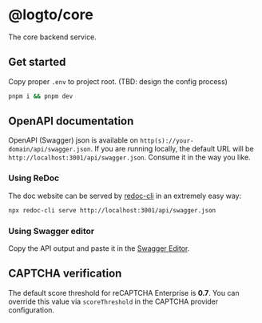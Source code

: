 # @logto/core

The core backend service.

## Get started

Copy proper `.env` to project root. (TBD: design the config process)

```bash
pnpm i && pnpm dev
```

## OpenAPI documentation

OpenAPI (Swagger) json is available on `http(s)://your-domain/api/swagger.json`. If you are running locally, the default URL will be `http://localhost:3001/api/swagger.json`. Consume it in the way you like.

### Using ReDoc

The doc website can be served by [redoc-cli](https://github.com/Redocly/redoc/blob/master/cli/README.md) in an extremely easy way:

```bash
npx redoc-cli serve http://localhost:3001/api/swagger.json
```

### Using Swagger editor

Copy the API output and paste it in the [Swagger Editor](https://editor.swagger.io/).

## CAPTCHA verification

The default score threshold for reCAPTCHA Enterprise is **0.7**. You can override this value via `scoreThreshold` in the CAPTCHA provider configuration.
